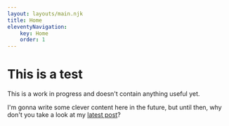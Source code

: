 ```yaml
---
layout: layouts/main.njk
title: Home
eleventyNavigation:
    key: Home
    order: 1
---
```

# This is a test

This is a work in progress and doesn't contain anything useful yet.

I'm gonna write some clever content here in the future, but until then, why don't you take a look at my <a href="{{ (collections.post | last).url }}">latest post</a>?
